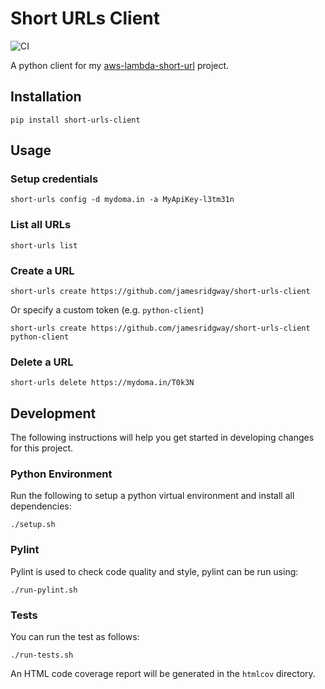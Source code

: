 # Short URLs Client
![CI](https://github.com/jamesridgway/short-urls-client/workflows/CI/badge.svg?branch=master)

A python client for my [aws-lambda-short-url](https://github.com/jamesridgway/aws-lambda-short-url) project.

## Installation

    pip install short-urls-client

## Usage

### Setup credentials

    short-urls config -d mydoma.in -a MyApiKey-l3tm31n

### List all URLs

    short-urls list

### Create a URL

    short-urls create https://github.com/jamesridgway/short-urls-client

Or specify a custom token (e.g. `python-client`)

    short-urls create https://github.com/jamesridgway/short-urls-client python-client

### Delete a URL

    short-urls delete https://mydoma.in/T0k3N

## Development
The following instructions will help you get started in developing changes for this project.

### Python Environment
Run the following to setup a python virtual environment and install all dependencies:

    ./setup.sh

### Pylint
Pylint is used to check code quality and style, pylint can be run using:

    ./run-pylint.sh

### Tests
You can run the test as follows:

    ./run-tests.sh

An HTML code coverage report will be generated in the `htmlcov` directory.
